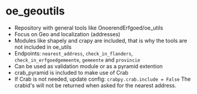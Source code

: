 # oe_geoutils

* Repository with general tools like OnoerendErfgoed/oe_utils
* Focus on Geo and localization (addresses)
* Modules like shapely and crapy are included, that is why the tools are not included in oe_utils
* Endpoints: `nearest_address`, `check_in_flanders`, `check_in_erfgoedgemeente`, `gemeente` and `provincie`
* Can  be used as validation module or as a pyramid extention 
* crab_pyramid is included to make use of Crab
* If Crab is not needed, update config: `crabpy.crab.include = False` 
  The crabid's will not be returned when asked for the nearest address.
